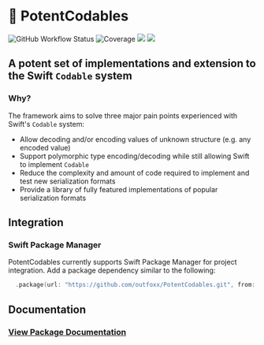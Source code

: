 # 🧪 PotentCodables
![GitHub Workflow Status](https://img.shields.io/github/actions/workflow/status/outfoxx/PotentCodables/ci.yml?branch=main)
![Coverage](https://sonarcloud.io/api/project_badges/measure?project=outfoxx_PotentCodables&metric=coverage)
[![](https://img.shields.io/endpoint?url=https%3A%2F%2Fswiftpackageindex.com%2Fapi%2Fpackages%2Foutfoxx%2FPotentCodables%2Fbadge%3Ftype%3Dswift-versions)](https://swiftpackageindex.com/outfoxx/PotentCodables)
[![](https://img.shields.io/endpoint?url=https%3A%2F%2Fswiftpackageindex.com%2Fapi%2Fpackages%2Foutfoxx%2FPotentCodables%2Fbadge%3Ftype%3Dplatforms)](https://swiftpackageindex.com/outfoxx/PotentCodables)

## A potent set of implementations and extension to the Swift `Codable` system

### Why?
The framework aims to solve three major pain points experienced with Swift's `Codable` system:

* Allow decoding and/or encoding values of unknown structure (e.g. any encoded value)
* Support polymorphic type encoding/decoding while still allowing Swift to implement `Codable` 
* Reduce the complexity and amount of code required to implement and test new serialization formats
* Provide a library of fully featured implementations of popular serialization formats

## Integration

### Swift Package Manager 
PotentCodables currently supports Swift Package Manager for project integration. Add a package dependency similar to the following:  
```swift
  .package(url: "https://github.com/outfoxx/PotentCodables.git", from: "1.0.0")
```

## Documentation

### [View Package Documentation](https://outfoxx.github.io/PotentCodables/main/documentation/potentcodables)
